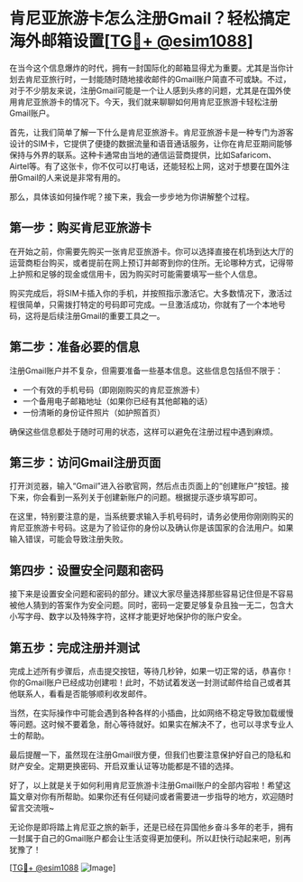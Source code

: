 # 肯尼亚旅游卡怎么注册Gmail？轻松搞定海外邮箱设置[[TG💪+ @esim1088](https://t.me/s/esim1088)]

在当今这个信息爆炸的时代，拥有一封国际化的邮箱显得尤为重要。尤其是当你计划去肯尼亚旅行时，一封能随时随地接收邮件的Gmail账户简直不可或缺。不过，对于不少朋友来说，注册Gmail可能是一个让人感到头疼的问题，尤其是在国外使用肯尼亚旅游卡的情况下。今天，我们就来聊聊如何用肯尼亚旅游卡轻松注册Gmail账户。

首先，让我们简单了解一下什么是肯尼亚旅游卡。肯尼亚旅游卡是一种专门为游客设计的SIM卡，它提供了便捷的数据流量和语音通话服务，让你在肯尼亚期间能够保持与外界的联系。这种卡通常由当地的通信运营商提供，比如Safaricom、Airtel等。有了这张卡，你不仅可以打电话，还能轻松上网，这对于想要在国外注册Gmail的人来说是非常有用的。

那么，具体该如何操作呢？接下来，我会一步步地为你讲解整个过程。

## 第一步：购买肯尼亚旅游卡

在开始之前，你需要先购买一张肯尼亚旅游卡。你可以选择直接在机场到达大厅的运营商柜台购买，或者提前在网上预订并邮寄到你的住所。无论哪种方式，记得带上护照和足够的现金或信用卡，因为购买时可能需要填写一些个人信息。

购买完成后，将SIM卡插入你的手机，并按照指示激活它。大多数情况下，激活过程很简单，只需拨打特定的号码即可完成。一旦激活成功，你就有了一个本地号码，这将是后续注册Gmail的重要工具之一。

## 第二步：准备必要的信息

注册Gmail账户并不复杂，但需要准备一些基本信息。这些信息包括但不限于：

- 一个有效的手机号码（即刚刚购买的肯尼亚旅游卡）
- 一个备用电子邮箱地址（如果你已经有其他邮箱的话）
- 一份清晰的身份证件照片（如护照首页）

确保这些信息都处于随时可用的状态，这样可以避免在注册过程中遇到麻烦。

## 第三步：访问Gmail注册页面

打开浏览器，输入“Gmail”进入谷歌官网，然后点击页面上的“创建账户”按钮。接下来，你会看到一系列关于创建新账户的问题。根据提示逐步填写即可。

在这里，特别要注意的是，当系统要求输入手机号码时，请务必使用你刚刚购买的肯尼亚旅游卡号码。这是为了验证你的身份以及确认你是该国家的合法用户。如果输入错误，可能会导致注册失败。

## 第四步：设置安全问题和密码

接下来是设置安全问题和密码的部分。建议大家尽量选择那些容易记住但是不容易被他人猜到的答案作为安全问题。同时，密码一定要足够复杂且独一无二，包含大小写字母、数字以及特殊字符，这样才能更好地保护你的账户安全。

## 第五步：完成注册并测试

完成上述所有步骤后，点击提交按钮，等待几秒钟，如果一切正常的话，恭喜你！你的Gmail账户已经成功创建啦！此时，不妨试着发送一封测试邮件给自己或者其他联系人，看看是否能够顺利收发邮件。

当然，在实际操作中可能会遇到各种各样的小插曲，比如网络不稳定导致加载缓慢等问题。这时候不要着急，耐心等待就好。如果实在解决不了，也可以寻求专业人士的帮助。

最后提醒一下，虽然现在注册Gmail很方便，但我们也要注意保护好自己的隐私和财产安全。定期更换密码、开启双重认证等功能都是不错的选择。

好了，以上就是关于如何利用肯尼亚旅游卡注册Gmail账户的全部内容啦！希望这篇文章对你有所帮助。如果你还有任何疑问或者需要进一步指导的地方，欢迎随时留言交流哦~

无论你是即将踏上肯尼亚之旅的新手，还是已经在异国他乡奋斗多年的老手，拥有一封属于自己的Gmail账户都会让生活变得更加便利。所以赶快行动起来吧，别再犹豫了！

[[TG💪+ @esim1088](https://t.me/s/esim1088) ![Image](https://i.postimg.cc/4NQfJmqS/Snipaste-2025-05-13-00-14-12.png)]